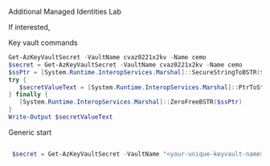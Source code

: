 Additional Managed Identities Lab


If interested, 

Key vault commands

```powershell
Get-AzKeyVaultSecret -VaultName cvaz0221x2kv -Name cemo
$secret = Get-AzKeyVaultSecret -VaultName cvaz0221x2kv -Name cemo
$ssPtr = [System.Runtime.InteropServices.Marshal]::SecureStringToBSTR($secret.SecretValue)
try {
   $secretValueText = [System.Runtime.InteropServices.Marshal]::PtrToStringBSTR($ssPtr)
} finally {
   [System.Runtime.InteropServices.Marshal]::ZeroFreeBSTR($ssPtr)
}
Write-Output $secretValueText
```






Generic start

```powershell

 $secret = Get-AzKeyVaultSecret -VaultName "<your-unique-keyvault-name>" -Name "<your secret name>"

```
